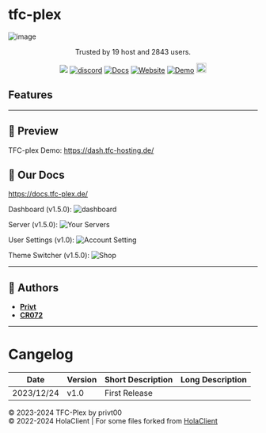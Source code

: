 # tfc-plex

![image](https://cdn.tfc-plex.de/img/gitlogo.png)
<p align="center" dir="auto">Trusted by 19 host and 2843 users.</p>
<p align="center">
  <a><img src="https://img.shields.io/github/downloads/privt00/tfc-plex/total?color=blue&label=v1.5.0 Downloads"/></a>
  <a href="https://discord.gg/BXmzHS9DRA"><img src="https://img.shields.io/discord/1175441775972860076?color=blue&label=Discord&logo=tfc-plex&logoColor=blue" alt="discord" /></a>
  <a href="https://docs.tfc-plex.de/"><img alt="Docs" src="https://img.shields.io/website?down_color=lightred&down_message=Offline&label=Docs&up_color=blue&up_message=Online&url=https://docs.tfc-plex.de/"></a>
  <a href="https://tfc-plex.de"><img alt="Website" src="https://img.shields.io/website?down_color=lightred&down_message=Offline&label=Website&up_color=blue&up_message=Online&url=https://tfc-plex.de"></a>
  <a href="https://dash.tfc-hosting.de"><img alt="Demo" src="https://img.shields.io/website?down_color=lightred&down_message=Offline&label=Demo&up_color=blue&up_message=Online&url=https://demo.tfc-plex.de"></a>
  <a  href="https://github.com/privt00/tfc-plex/stargazers"><img src="https://img.shields.io/github/stars/privt00/tfc-plex?label=Stars %E2%AD%90" height="20"/></a>
</p>




## Features



---

## 👀 Preview
TFC-plex Demo: https://dash.tfc-hosting.de/

## 👀 Our Docs
https://docs.tfc-plex.de/



Dashboard (v1.5.0):
![dashboard](https://cdn.discordapp.com/attachments/1188790627006160917/1191455862213054564/image.png?ex=65a580bd&is=65930bbd&hm=0896f3d81b0efbb603952e2bb71b9715ac59a1549aacc5e5cefb58cac07ecf03&)

Server (v1.5.0):
![Your Servers](https://cdn.discordapp.com/attachments/1188790627006160917/1191456026625581106/image.png?ex=65a580e4&is=65930be4&hm=252033749f8b8210e157bde90f607084ef93d01e54d3812031deda3cb3097d60&)

User Settings (v1.0):
![Account Setting](https://cdn.discordapp.com/attachments/1188790627006160917/1191456220507291748/image.png?ex=65a58113&is=65930c13&hm=10ac67a97193372589bae86c069e35c9db2273e141df13d2302afc00060f9b8c&)

Theme Switcher (v1.5.0):
![Shop](https://cdn.discordapp.com/attachments/1188790627006160917/1191456387583201352/image.png?ex=65a5813a&is=65930c3a&hm=c95064fe0e40c8960dbdc3fda4a28b36c09856e90c7afe5de1e336055935b20d&)


---

## 📝 Authors
- [**Privt**](https://github.com/privt00)
- [**CR072**](https://github.com/CR072)

---

# Cangelog

|Date|Version|Short Description|Long Description|
|---|---|---|---|
|2023/12/24|v1.0|First Release||

© 2023-2024 TFC-Plex by privt00<br>
© 2022-2024 HolaClient | For some files forked from [HolaClient](https://github.com/HolaClient/HolaClient)
